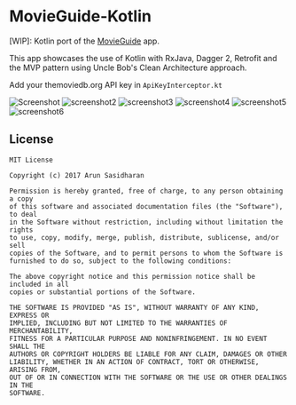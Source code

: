 # MovieGuide-Kotlin
[WIP]: Kotlin port of the [MovieGuide](https://github.com/esoxjem/MovieGuide) app.

This app showcases the use of Kotlin with RxJava, Dagger 2, Retrofit and the MVP pattern using Uncle Bob's Clean Architecture approach.

Add your themoviedb.org API key in `ApiKeyInterceptor.kt`

![Screenshot](http://i.imgur.com/72PypXCm.png) 
![screenshot2](http://imgur.com/I96Eka6m.png)
![screenshot3](http://imgur.com/4qHZcejm.png)
![screenshot4](http://imgur.com/m7J8HzUm.png)
![screenshot5](http://imgur.com/PwtjZHKm.png)
![screenshot6](http://imgur.com/kNHjCXSm.png)

## License
```
MIT License

Copyright (c) 2017 Arun Sasidharan

Permission is hereby granted, free of charge, to any person obtaining a copy
of this software and associated documentation files (the "Software"), to deal
in the Software without restriction, including without limitation the rights
to use, copy, modify, merge, publish, distribute, sublicense, and/or sell
copies of the Software, and to permit persons to whom the Software is
furnished to do so, subject to the following conditions:

The above copyright notice and this permission notice shall be included in all
copies or substantial portions of the Software.

THE SOFTWARE IS PROVIDED "AS IS", WITHOUT WARRANTY OF ANY KIND, EXPRESS OR
IMPLIED, INCLUDING BUT NOT LIMITED TO THE WARRANTIES OF MERCHANTABILITY,
FITNESS FOR A PARTICULAR PURPOSE AND NONINFRINGEMENT. IN NO EVENT SHALL THE
AUTHORS OR COPYRIGHT HOLDERS BE LIABLE FOR ANY CLAIM, DAMAGES OR OTHER
LIABILITY, WHETHER IN AN ACTION OF CONTRACT, TORT OR OTHERWISE, ARISING FROM,
OUT OF OR IN CONNECTION WITH THE SOFTWARE OR THE USE OR OTHER DEALINGS IN THE
SOFTWARE.
```
